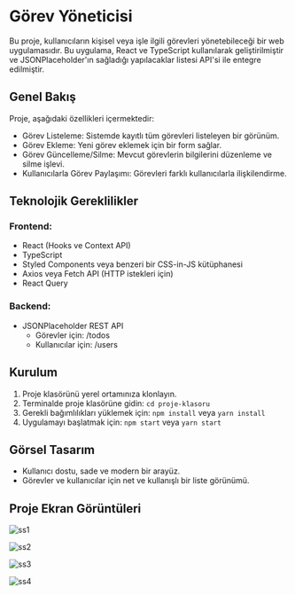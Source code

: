 # Görev Yöneticisi

Bu proje, kullanıcıların kişisel veya işle ilgili görevleri yönetebileceği bir web uygulamasıdır. Bu uygulama, React ve TypeScript kullanılarak geliştirilmiştir ve JSONPlaceholder'ın sağladığı yapılacaklar listesi API'si ile entegre edilmiştir.

## Genel Bakış

Proje, aşağıdaki özellikleri içermektedir:

- Görev Listeleme: Sistemde kayıtlı tüm görevleri listeleyen bir görünüm.
- Görev Ekleme: Yeni görev eklemek için bir form sağlar.
- Görev Güncelleme/Silme: Mevcut görevlerin bilgilerini düzenleme ve silme işlevi.
- Kullanıcılarla Görev Paylaşımı: Görevleri farklı kullanıcılarla ilişkilendirme.

## Teknolojik Gereklilikler

### Frontend:

- React (Hooks ve Context API)
- TypeScript
- Styled Components veya benzeri bir CSS-in-JS kütüphanesi
- Axios veya Fetch API (HTTP istekleri için)
- React Query

### Backend:

- JSONPlaceholder REST API
  - Görevler için: /todos
  - Kullanıcılar için: /users

## Kurulum

1. Proje klasörünü yerel ortamınıza klonlayın.
2. Terminalde proje klasörüne gidin: `cd proje-klasoru`
3. Gerekli bağımlılıkları yüklemek için: `npm install` veya `yarn install`
4. Uygulamayı başlatmak için: `npm start` veya `yarn start`

## Görsel Tasarım

- Kullanıcı dostu, sade ve modern bir arayüz.
- Görevler ve kullanıcılar için net ve kullanışlı bir liste görünümü.

## Proje Ekran Görüntüleri

![ss1](https://github.com/Hatice-Kocabas/Gorev-Yoneticisi/assets/93576281/914b17cf-3bec-497a-a2ef-7137ad1356a9)

![ss2](https://github.com/Hatice-Kocabas/Gorev-Yoneticisi/assets/93576281/fd977adc-dcad-4b55-bdf2-f101528218ce)

![ss3](https://github.com/Hatice-Kocabas/Gorev-Yoneticisi/assets/93576281/df539a95-b17b-4b14-8711-3f544b24bb0b)

![ss4](https://github.com/Hatice-Kocabas/Gorev-Yoneticisi/assets/93576281/5b56e13b-031a-43b7-9f3b-e0cddae0e7f8)



